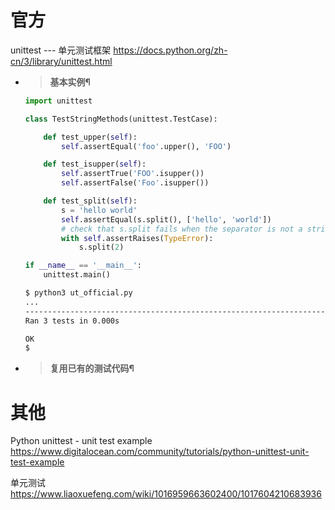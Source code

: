 
# 官方

unittest --- 单元测试框架 https://docs.python.org/zh-cn/3/library/unittest.html
- > **基本实例¶**
  ```py
  import unittest

  class TestStringMethods(unittest.TestCase):

      def test_upper(self):
          self.assertEqual('foo'.upper(), 'FOO')

      def test_isupper(self):
          self.assertTrue('FOO'.isupper())
          self.assertFalse('Foo'.isupper())

      def test_split(self):
          s = 'hello world'
          self.assertEqual(s.split(), ['hello', 'world'])
          # check that s.split fails when the separator is not a string
          with self.assertRaises(TypeError):
              s.split(2)

  if __name__ == '__main__':
      unittest.main()
  ```
  ```sh
  $ python3 ut_official.py
  ...
  ----------------------------------------------------------------------
  Ran 3 tests in 0.000s

  OK
  $ 
  ```
- > **复用已有的测试代码¶**

# 其他

Python unittest - unit test example https://www.digitalocean.com/community/tutorials/python-unittest-unit-test-example

单元测试 https://www.liaoxuefeng.com/wiki/1016959663602400/1017604210683936
